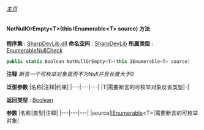 ###### [主页](./Index.md "主页")
#### NotNullOrEmpty\<T\>(this IEnumerable\<T\> source) 方法
**程序集** : [SharpDevLib.dll](./SharpDevLib.assembly.md "SharpDevLib.dll")
**命名空间** : [SharpDevLib](./SharpDevLib.namespace.md "SharpDevLib")
**所属类型** : [EnumerableNullCheck](./SharpDevLib.EnumerableNullCheck.md "EnumerableNullCheck")
``` csharp
public static Boolean NotNullOrEmpty<T>(this IEnumerable<T> source)
```
**注释**
*断言一个可枚举对象是否不为Null并且长度大于0*

**泛型参数**
|名称|注释|约束|
|---|---|---|
|T|需要断言的可枚举对象反省类型|-|


**返回类型** : [Boolean](https://learn.microsoft.com/en-us/dotnet/api/system.boolean "Boolean")

**参数**
|名称|类型|注释|
|---|---|---|
|source|[IEnumerable](https://learn.microsoft.com/en-us/dotnet/api/system.collections.generic.ienumerable-1 "IEnumerable")\<T\>|需要断言的可枚举对象|

